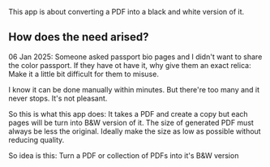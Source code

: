 This app is about converting a PDF into a black and white version of it.

## How does the need arised?
06 Jan 2025: Someone asked passport bio pages and I didn't want to share the color passport. If they have ot have it, why give them an exact relica: Make it a little bit difficult for them to misuse.

I know it can be done manually within minutes. But there're too many and it never stops. It's not pleasant.

So this is what this app does: It takes a PDF and create a copy but each pages will be turn into B&W version of it. The size of generated PDF must always be less the original. Ideally make the size as low as possible without reducing quality.

So idea is this: Turn a PDF or collection of PDFs into it's B&W version